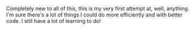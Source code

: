 Completely new to all of this, this is my very first attempt at, well, anything. I'm sure there's a lot of things I could do more efficiently and with better code. I still have a lot of learning to do!
